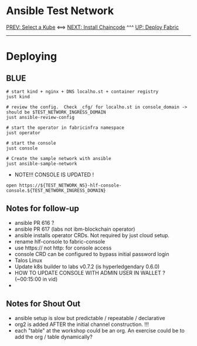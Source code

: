 # Ansible Test Network 

[PREV: Select a Kube](10-kube.md) <==> [NEXT: Install Chaincode](30-chaincode.md) ^^^ [UP: Deploy Fabric](20-fabric.md)

---

# Deploying 


## BLUE 

```shell
# start kind + nginx + DNS localho.st + container registry   
just kind 

# review the config.  Check _cfg/ for localho.st in console_domain -> should be $TEST_NETWORK_INGRESS_DOMAIN 
just ansible-review-config

# start the operator in fabricinfra namespace 
just operator 

# start the console 
just console 
```

```shell
# Create the sample network with ansible 
just ansible-sample-network 

```

- NOTE!!!  CONSOLE IS UPDATED ! 
```shell
open https://${TEST_NETWORK_NS}-hlf-console-console.${TEST_NETWORK_INGRESS_DOMAIN}

``` 



## Notes for follow-up 

- ansible PR 616 ? 
- ansible PR 617 (labs not ibm-blockchain operator) 
- ansible installs operator CRDs.  Not required by just cloud setup. 
- rename hlf-console to fabric-console
- use https:// not http: for console access 
- console CRD can be configured to bypass initial password login
- Talos Linux 
- Update k8s builder to labs v0.7.2 (is hyperledgendary 0.6.0)
- HOW TO UPDATE CONSOLE WITH ADMIN USER IN WALLET ? (~00:15:00 in vid)  
- 


## Notes for Shout Out 

- ansible setup is slow but predictable / repeatable / declarative 
- org2 is added AFTER the initial channel construction.  !!! 
- each "table" at the workshop could be an org.  An exercise could be to add the org / table dynamically? 